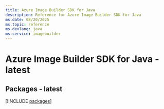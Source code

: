 ```yaml
---
title: Azure Image Builder SDK for Java
description: Reference for Azure Image Builder SDK for Java
ms.date: 08/20/2025
ms.topic: reference
ms.devlang: java
ms.service: imagebuilder
---
```

# Azure Image Builder SDK for Java - latest
## Packages - latest
[!INCLUDE [packages](image-builder-index.md)]